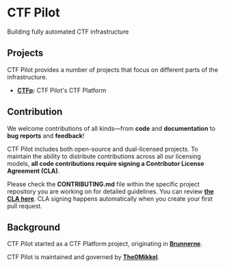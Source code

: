 # CTF Pilot

Building fully automated CTF infrastructure

## Projects

CTF Pilot provides a number of projects that focus on different parts of the infrastructure.

- **[CTFp](https://github.com/ctfpilot/ctfp):** CTF Pilot's CTF Platform

## Contribution

We welcome contributions of all kinds—from **code** and **documentation** to **bug reports** and **feedback**!

CTF Pilot includes both open-source and dual-licensed projects. To maintain the ability to distribute contributions across all our licensing models, **all code contributions require signing a Contributor License Agreement (CLA)**.

Please check the **CONTRIBUTING.md** file within the specific project repository you are working on for detailed guidelines. You can review **[the CLA here](https://github.com/ctfpilot/cla)**. CLA signing happens automatically when you create your first pull request.

## Background

CTF Pilot started as a CTF Platform project, originating in **[Brunnerne](https://github.com/brunnerne)**.

CTF Pilot is maintained and governed by **[The0Mikkel](https://github.com/The0mikkel)**.
